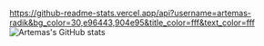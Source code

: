 <!--
**artemas-radik/artemas-radik** is a ✨ _special_ ✨ repository because its `README.md` (this file) appears on your GitHub profile.

Here are some ideas to get you started:

- 🔭 I’m currently working on ...
- 🌱 I’m currently learning ...
- 👯 I’m looking to collaborate on ...
- 🤔 I’m looking for help with ...
- 💬 Ask me about ...
- 📫 How to reach me: ...
- 😄 Pronouns: ...
- ⚡ Fun fact: ...
-->

https://github-readme-stats.vercel.app/api?username=artemas-radik&bg_color=30,e96443,904e95&title_color=fff&text_color=fff
![Artemas's GitHub stats](https://github-readme-stats.vercel.app/api?username=artemas-radik&bg_color=30,e96443,904e95&title_color=fff&text_color=fff&count_private=true&show_icons=true&icon_color=fff)
